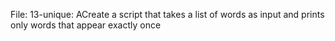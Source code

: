 File: 13-unique: ACreate a script that takes a list of words as input and prints only words that appear exactly once
